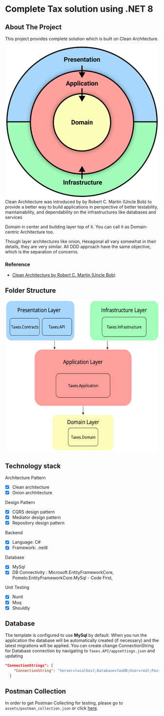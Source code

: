 # Complete Tax solution using .NET 8

## About The Project

This project provides complete solution which is built on Clean Architecture.
<div align="center">
<img src="assets/Clean%20Architecture%20Diagram.svg" height=500px >
</div>
Clean Architecture was introduced by by Robert C. Martin (Uncle Bob) to provide a better way to build applications in perspective of better testability, maintainability, and dependability on the infrastructures like databases and services

Domain in center and building layer top of it. You can call it as Domain-centric Architecture too.

Though layer architectures like onion, Hexagonal all vary somewhat in their details, they are very similar. All DDD approach have the same objective, which is the separation of concerns. 

### Reference

* [Clean Architecture by Robert C. Martin (Uncle Bob)](https://blog.cleancoder.com/uncle-bob/2012/08/13/the-clean-architecture.html)

## Folder Structure

<div align="center">
<img src="assets/Structure.png" height=500px >
</div>

## Technology stack

Architecture Pattern

- [x] Clean architecture
- [x] Onion archhitecture

Design Pattern
- [x] CQRS design pattern
- [x] Mediator design pattern
- [x] Repository design pattern
 
Backend
- [x] Language: C#
- [x] Framework: .net8

Database
- [x] MySql
- [x] DB Connectivity : Microsoft.EntityFrameworkCore, Pomelo.EntityFrameworkCore.MySql - Code First, 

Unit Testing
- [x] Nunit
- [x] Moq
- [x] Shouldly

## Database

The template is configured to use **MySql** by default.
When you run the application the database will be automatically created (if necessary) and the latest migrations will be applied.
You can create change ConnectionString for Database connection by navigating to `Taxes.API/appsettings.json` and updating 
```json
"ConnectionStrings": {
    "ConnectionString": "Server=localhost;Database=taxDB;User=root;Password=password;"
  }
```
## Postman Collection

In order to get Postman Collecting for testing, please go to `assets/postman_collection.json` or click [here](https://github.com/AlexKuchik/Taxes/blob/main/assets/postman_collection.json).


